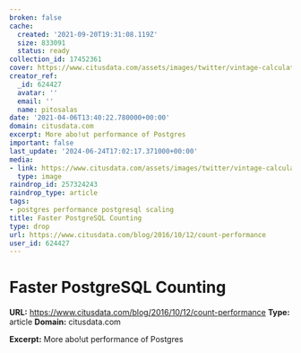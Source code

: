 ```yaml
---
broken: false
cache:
  created: '2021-09-20T19:31:08.119Z'
  size: 833091
  status: ready
collection_id: 17452361
cover: https://www.citusdata.com/assets/images/twitter/vintage-calculator-1200x630.jpg
creator_ref:
  _id: 624427
  avatar: ''
  email: ''
  name: pitosalas
date: '2021-04-06T13:40:22.780000+00:00'
domain: citusdata.com
excerpt: More abo!ut performance of Postgres
important: false
last_update: '2024-06-24T17:02:17.371000+00:00'
media:
- link: https://www.citusdata.com/assets/images/twitter/vintage-calculator-1200x630.jpg
  type: image
raindrop_id: 257324243
raindrop_type: article
tags:
- postgres performance postgresql scaling
title: Faster PostgreSQL Counting
type: drop
url: https://www.citusdata.com/blog/2016/10/12/count-performance
user_id: 624427
---
```


# Faster PostgreSQL Counting

**URL:** https://www.citusdata.com/blog/2016/10/12/count-performance
**Type:** article
**Domain:** citusdata.com

**Excerpt:** More abo!ut performance of Postgres

